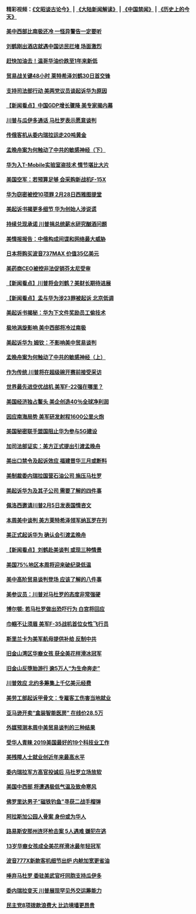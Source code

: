 #### 精彩视频：[《文昭谈古论今》](https://github.com/gfw-breaker/wenzhao) | [《大陆新闻解读》](https://github.com/gfw-breaker/ntdtv-comedy) | [《中国禁闻》](https://github.com/gfw-breaker/ntdtv-news) | [《历史上的今天》](https://github.com/gfw-breaker/today-in-history) 

#### [美中西部比南极还冷 一怪异警告一定要听](../pages/nsc412/n11013490.md?t=01302130) 

#### [刘鹤刚出酒店就遇中国访民拦堵 场面激烈](../pages/nsc412/n11013477.md?t=01302130) 

#### [赶快加油去！温哥华油价跌至1年来新低](../pages/nsc412/n11013503.md?t=01302130) 

#### [贸易战关键48小时 莱特希泽刘鹤30日首交锋](../pages/nsc412/n11013347.md?t=01302130) 

#### [支持司法部行动 美两党议员谈起诉华为原因](../pages/nsc412/n11013467.md?t=01302130) 

#### [【新闻看点】中国GDP增长骤降 美专家揭内幕](../pages/nsc412/n11013286.md?t=01302130) 

#### [川普与瓜伊多通话 马杜罗表示愿意谈判](../pages/nsc412/n11013353.md?t=01302130) 

#### [传俄客机从委内瑞拉运走20吨黄金](../pages/nsc412/n11013224.md?t=01302130) 

#### [孟晚舟案为何触动了中共的敏感神经（下）](../pages/nsc412/n11008903.md?t=01302130) 

#### [华为入T-Mobile实验室盗技术 情节堪比大片](../pages/nsc412/n11011032.md?t=01302130) 

#### [美国空军：若预算足够 会采购新战机F-15X](../pages/nsc412/n11012483.md?t=01302130) 

#### [华为窃密被控10项罪 2月28日西雅图提堂](../pages/nsc412/n11011664.md?t=01302130) 

#### [美起诉书揭更多细节 华为创始人涉说谎](../pages/nsc412/n11011478.md?t=01302130) 

#### [持续兑现承诺 川普捐总统薪水研究酗酒问题](../pages/nsc412/n11011753.md?t=01302130) 

#### [美情报报告：中俄构成间谍和网络最大威胁](../pages/nsc412/n11011346.md?t=01302130) 

#### [日本将购买波音737MAX 价值35亿美元](../pages/nsc412/n11011238.md?t=01302130) 

#### [美药商CEO被控非法促销芬太尼受审](../pages/nsc412/n11011244.md?t=01302130) 

#### [【新闻看点】川普将会刘鹤？美财长期待进展](../pages/nsc412/n11011103.md?t=01302130) 

#### [【新闻看点】孟与华为涉23罪被起诉 北京低调](../pages/nsc412/n11011100.md?t=01302130) 

#### [美起诉书揭秘：华为下文件奖励员工偷技术](../pages/nsc412/n11010958.md?t=01302130) 

#### [极地涡旋影响 美中西部将冷过南极](../pages/nsc412/n11010961.md?t=01302130) 

#### [美起诉华为  姆钦：不影响美中贸易谈判](../pages/nsc412/n11010980.md?t=01302130) 

#### [孟晚舟案为何触动了中共的敏感神经（上）](../pages/nsc412/n11008466.md?t=01302130) 

#### [作为传统 川普将在超级碗开赛前接受采访](../pages/nsc412/n11010284.md?t=01302130) 

#### [世界最先进空优战机 美军F-22强在哪里？](../pages/nsc412/n11010323.md?t=01302130) 

#### [美国经济独占鳌头 美企创造40％全球净利润](../pages/nsc412/n11010092.md?t=01302130) 

#### [因应南海局势 美军研发射程1600公里火炮](../pages/nsc412/n11010046.md?t=01302130) 

#### [美国秘密联手盟国阻止华为参与5G建设](../pages/nsc412/n11008416.md?t=01302130) 

#### [加司法部证实：美方正式提出引渡孟晚舟](../pages/nsc412/n11009536.md?t=01302130) 

#### [美出口禁令及起诉效应 福建晋华三月或断料](../pages/nsc412/n11009319.md?t=01302130) 

#### [美制裁委内瑞拉国营石油公司 施压马杜罗](../pages/nsc412/n11009006.md?t=01302130) 

#### [美起诉华为及其子公司 需要了解的四件事](../pages/nsc412/n11009051.md?t=01302130) 

#### [佩洛西邀请川普2月5日发表国情咨文](../pages/nsc412/n11008732.md?t=01302130) 

#### [本周美中谈判 美方莱特希泽领军纳瓦罗在列](../pages/nsc412/n11008813.md?t=01302130) 

#### [美正式起诉华为 确认会引渡孟晚舟](../pages/nsc412/n11008885.md?t=01302130) 

#### [【新闻看点】刘鹤赴美谈判 或现三种情景](../pages/nsc412/n11008460.md?t=01302130) 

#### [美国75%地区本周将迎来破纪录低温](../pages/nsc412/n11008515.md?t=01302130) 

#### [美中高阶贸易谈判登场 应该了解的八件事](../pages/nsc412/n11008487.md?t=01302130) 

#### [美参议员：川普对马杜罗的态度非常强硬](../pages/nsc412/n11008349.md?t=01302130) 

#### [博尔顿: 若马杜罗做出恐吓行为 白宫将回应](../pages/nsc412/n11008204.md?t=01302130) 

#### [巾帼不让须眉 美军F-35战机首位女性飞行员](../pages/nsc412/n11007778.md?t=01302130) 

#### [斯里兰卡为美军航母提供补给 反制中共](../pages/nsc412/n11007567.md?t=01302130) 

#### [旧金山湾区华裔女孩 获全美花样滑冰冠军](../pages/nsc412/n11007307.md?t=01302130) 

#### [旧金山反堕胎游行 逾5万人“为生命奔走”](../pages/nsc412/n11007277.md?t=01302130) 

#### [川普效应 北约多筹集上千亿美元经费](../pages/nsc412/n11006307.md?t=01302130) 

#### [美劳工部起诉甲骨文：专雇客工伤害当地就业](../pages/nsc412/n11006396.md?t=01302130) 

#### [亚马逊开卖“盒装智能医房” 在线价28.5万](../pages/nsc412/n11006269.md?t=01302130) 

#### [外媒预测本周中美贸易谈判的三种结果](../pages/nsc412/n11006293.md?t=01302130) 

#### [受华人青睐 2019美国最好的19个科技业工作](../pages/nsc412/n10997843.md?t=01302130) 

#### [美残障人士就业创近年来最高水平](../pages/nsc412/n11006141.md?t=01302130) 

#### [委内瑞拉军方高官投诚后 马杜罗立场放软](../pages/nsc412/n11006068.md?t=01302130) 

#### [美国中西部 将遭遇极低气温及致命寒风](../pages/nsc412/n11006119.md?t=01302130) 

#### [佛罗里达男子“磁铁钓鱼”寻获二战手榴弹](../pages/nsc412/n11006024.md?t=01302130) 

#### [阿拉斯加公园人骨案 身份或为华人](../pages/nsc412/n11005907.md?t=01302130) 

#### [路易斯安那州连环枪击案 5人遇难 嫌犯在逃](../pages/nsc412/n11005912.md?t=01302130) 

#### [13岁华裔女孩成全美花样滑冰最年轻冠军](../pages/nsc412/n11004513.md?t=01302130) 

#### [波音777X新款客机细节出炉 内舱加宽更省油](../pages/nsc412/n11005089.md?t=01302130) 

#### [唾弃马杜罗 委驻美武官吁同胞支持瓜伊多](../pages/nsc412/n11004923.md?t=01302130) 

#### [委内瑞拉变天 川普展现罕见外交运筹能力](../pages/nsc412/n11004848.md?t=01302130) 

#### [民主党8项拨款浪费大 比边境墙更昂贵](../pages/nsc412/n11004806.md?t=01302130) 

